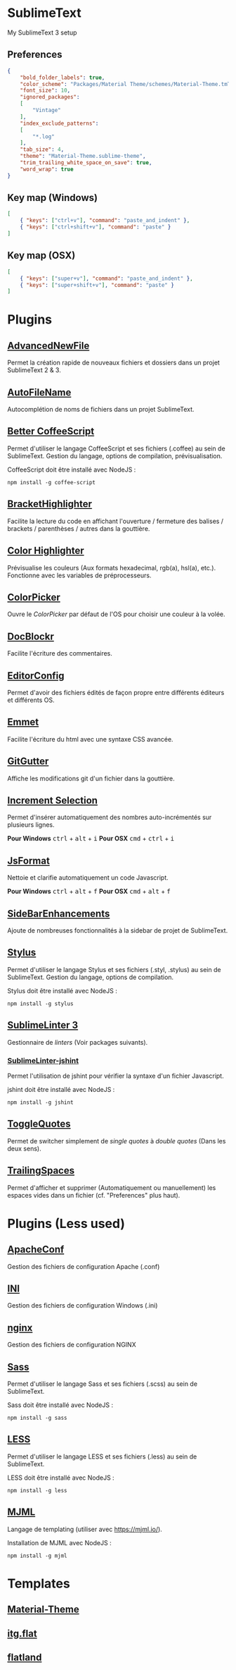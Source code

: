# SublimeText
My SublimeText 3 setup


## Preferences

```json
{
	"bold_folder_labels": true,
	"color_scheme": "Packages/Material Theme/schemes/Material-Theme.tmTheme",
	"font_size": 10,
	"ignored_packages":
	[
		"Vintage"
	],
	"index_exclude_patterns":
	[
		"*.log"
	],
	"tab_size": 4,
	"theme": "Material-Theme.sublime-theme",
	"trim_trailing_white_space_on_save": true,
	"word_wrap": true
}
```

## Key map (Windows)

```json
[
	{ "keys": ["ctrl+v"], "command": "paste_and_indent" },
	{ "keys": ["ctrl+shift+v"], "command": "paste" }
]
```

## Key map (OSX)

```json
[
	{ "keys": ["super+v"], "command": "paste_and_indent" },
	{ "keys": ["super+shift+v"], "command": "paste" }
]
```


# Plugins

## [AdvancedNewFile](https://github.com/skuroda/Sublime-AdvancedNewFile)

Permet la création rapide de nouveaux fichiers et dossiers dans un projet SublimeText 2 & 3.

## [AutoFileName](https://github.com/BoundInCode/AutoFileName)

Autocomplétion de noms de fichiers dans un projet SublimeText.

## [Better CoffeeScript](https://github.com/aponxi/sublime-better-coffeescript)

Permet d'utiliser le langage CoffeeScript et ses fichiers (.coffee) au sein de SublimeText. Gestion du langage, options de compilation, prévisualisation.

CoffeeScript doit être installé avec NodeJS :

```Shell
npm install -g coffee-script
```

## [BracketHighlighter](https://github.com/facelessuser/BracketHighlighter)

Facilite la lecture du code en affichant l'ouverture / fermeture des balises / brackets / parenthèses / autres dans la gouttière.

## [Color Highlighter](https://github.com/Monnoroch/ColorHighlighter)

Prévisualise les couleurs (Aux formats hexadecimal, rgb(a), hsl(a), etc.). Fonctionne avec les variables de préprocesseurs.

## [ColorPicker](https://github.com/weslly/ColorPicker)

Ouvre le *ColorPicker* par défaut de l'OS pour choisir une couleur à la volée.

## [DocBlockr](https://github.com/spadgos/sublime-jsdocs)

Facilite l'écriture des commentaires.

## [EditorConfig](https://github.com/sindresorhus/editorconfig-sublime)

Permet d'avoir des fichiers édités de façon propre entre différents éditeurs et différents OS.

## [Emmet](https://github.com/sergeche/emmet-sublime)

Facilite l'écriture du html avec une syntaxe CSS avancée.

## [GitGutter](https://github.com/jisaacks/GitGutter)

Affiche les modifications git d'un fichier dans la gouttière.

## [Increment Selection](https://github.com/yulanggong/IncrementSelection)

Permet d'insérer automatiquement des nombres auto-incrémentés sur plusieurs lignes.

**Pour Windows** <kbd>ctrl</kbd> + <kbd>alt</kbd> + <kbd>i</kbd>
**Pour OSX** <kbd>cmd</kbd> + <kbd>ctrl</kbd> + <kbd>i</kbd>

## [JsFormat](https://github.com/jdc0589/JsFormat)

Nettoie et clarifie automatiquement un code Javascript.

**Pour Windows** <kbd>ctrl</kbd> + <kbd>alt</kbd> + <kbd>f</kbd>
**Pour OSX** <kbd>cmd</kbd> + <kbd>alt</kbd> + <kbd>f</kbd>

## [SideBarEnhancements](https://github.com/titoBouzout/SideBarEnhancements)

Ajoute de nombreuses fonctionnalités à la sidebar de projet de SublimeText.

## [Stylus](https://github.com/billymoon/Stylus)

Permet d'utiliser le langage Stylus et ses fichiers (.styl, .stylus) au sein de SublimeText. Gestion du langage, options de compilation.

Stylus doit être installé avec NodeJS :

```Shell
npm install -g stylus
```

## [SublimeLinter 3](https://github.com/SublimeLinter/SublimeLinter3)

Gestionnaire de *linters* (Voir packages suivants).

### [SublimeLinter-jshint](https://github.com/SublimeLinter/SublimeLinter-jshint)

Permet l'utilisation de jshint pour vérifier la syntaxe d'un fichier Javascript.

jshint doit être installé avec NodeJS :

```Shell
npm install -g jshint
```

## [ToggleQuotes](https://github.com/spadgos/sublime-ToggleQuotes)

Permet de switcher simplement de *single quotes* à *double quotes* (Dans les deux sens).

## [TrailingSpaces](https://github.com/SublimeText/TrailingSpaces)

Permet d'afficher et supprimer (Automatiquement ou manuellement) les espaces vides dans un fichier (cf. "Preferences" plus haut).

# Plugins (Less used)

## [ApacheConf](https://github.com/colinta/ApacheConf.tmLanguage)

Gestion des fichiers de configuration Apache (.conf)

## [INI](https://github.com/clintberry/sublime-text-2-ini)

Gestion des fichiers de configuration Windows (.ini)

## [nginx](https://github.com/brandonwamboldt/sublime-nginx)

Gestion des fichiers de configuration NGINX

## [Sass](https://github.com/nathos/sass-textmate-bundle)

Permet d'utiliser le langage Sass et ses fichiers (.scss) au sein de SublimeText.

Sass doit être installé avec NodeJS :

```Shell
npm install -g sass
```

## [LESS](https://github.com/danro/Less-sublime)

Permet d'utiliser le langage LESS et ses fichiers (.less) au sein de SublimeText.

LESS doit être installé avec NodeJS :

```Shell
npm install -g less
```

## [MJML](https://github.com/mjmlio/mjml-syntax)

Langage de templating (utiliser avec https://mjml.io/).

Installation de MJML avec NodeJS :

```Shell
npm install -g mjml
```


# Templates

## [Material-Theme](https://github.com/equinusocio/material-theme)

## [itg.flat](https://github.com/itsthatguy/theme-itg-flat)

## [flatland](https://github.com/thinkpixellab/flatland)
